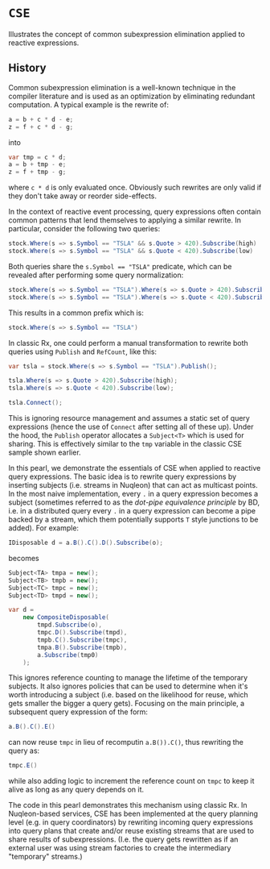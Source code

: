 # `CSE`

Illustrates the concept of common subexpression elimination applied to reactive expressions.

## History

Common subexpression elimination is a well-known technique in the compiler literature and is used as an optimization by eliminating redundant computation. A typical example is the rewrite of:

```csharp
a = b + c * d - e;
z = f + c * d - g;
```

into

```csharp
var tmp = c * d;
a = b + tmp - e;
z = f + tmp - g;
```

where `c * d` is only evaluated once. Obviously such rewrites are only valid if they don't take away or reorder side-effects.

In the context of reactive event processing, query expressions often contain common patterns that lend themselves to applying a similar rewrite. In particular, consider the following two queries:

```csharp
stock.Where(s => s.Symbol == "TSLA" && s.Quote > 420).Subscribe(high)
stock.Where(s => s.Symbol == "TSLA" && s.Quote < 420).Subscribe(low)
```

Both queries share the `s.Symbol == "TSLA"` predicate, which can be revealed after performing some query normalization:

```csharp
stock.Where(s => s.Symbol == "TSLA").Where(s => s.Quote > 420).Subscribe(high)
stock.Where(s => s.Symbol == "TSLA").Where(s => s.Quote < 420).Subscribe(low)
```

This results in a common prefix which is:

```csharp
stock.Where(s => s.Symbol == "TSLA")
```

In classic Rx, one could perform a manual transformation to rewrite both queries using `Publish` and `RefCount`, like this:

```csharp
var tsla = stock.Where(s => s.Symbol == "TSLA").Publish();

tsla.Where(s => s.Quote > 420).Subscribe(high);
tsla.Where(s => s.Quote < 420).Subscribe(low);

tsla.Connect();
```

This is ignoring resource management and assumes a static set of query expressions (hence the use of `Connect` after setting all of these up). Under the hood, the `Publish` operator allocates a `Subject<T>` which is used for sharing. This is effectively similar to the `tmp` variable in the classic CSE sample shown earlier.

In this pearl, we demonstrate the essentials of CSE when applied to reactive query expressions. The basic idea is to rewrite query expressions by inserting subjects (i.e. streams in Nuqleon) that can act as multicast points. In the most naive implementation, every `.` in a query expression becomes a subject (sometimes referred to as the *dot-pipe equivalence principle* by BD, i.e. in a distributed query every `.` in a query expression can become a pipe backed by a stream, which them potentially supports `T` style junctions to be added). For example:

```csharp
IDisposable d = a.B().C().D().Subscribe(o);
```

becomes

```csharp
Subject<TA> tmpa = new();
Subject<TB> tmpb = new();
Subject<TC> tmpc = new();
Subject<TD> tmpd = new();

var d =
    new CompositeDisposable(
        tmpd.Subscribe(o),
        tmpc.D().Subscribe(tmpd),
        tmpb.C().Subscribe(tmpc),
        tmpa.B().Subscribe(tmpb),
        a.Subscribe(tmp0)
    );
```

This ignores reference counting to manage the lifetime of the temporary subjects. It also ignores policies that can be used to determine when it's worth introducing a subject (i.e. based on the likelihood for reuse, which gets smaller the bigger a query gets). Focusing on the main principle, a subsequent query expression of the form:

```csharp
a.B().C().E()
```

can now reuse `tmpc` in lieu of recomputin `a.B()).C()`, thus rewriting the query as:

```csharp
tmpc.E()
```

while also adding logic to increment the reference count on `tmpc` to keep it alive as long as any query depends on it.

The code in this pearl demonstrates this mechanism using classic Rx. In Nuqleon-based services, CSE has been implemented at the query planning level (e.g. in query coordinators) by rewriting incoming query expressions into query plans that create and/or reuse existing streams that are used to share results of subexpressions. (I.e. the query gets rewritten as if an external user was using stream factories to create the intermediary "temporary" streams.)
